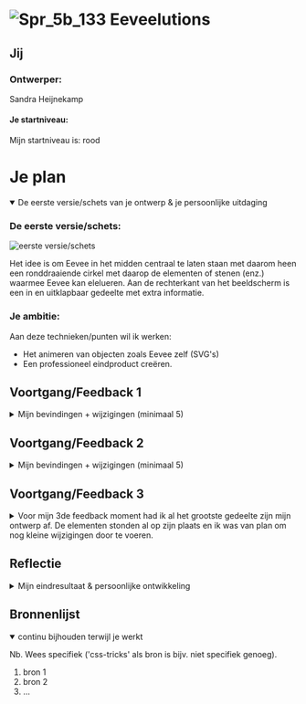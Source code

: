 # ![Spr_5b_133](https://user-images.githubusercontent.com/90039351/199193843-080f68fb-9f9a-4005-9b8f-49d0c7d953d8.png) Eeveelutions

## Jij

### Ontwerper:
Sandra Heijnekamp

#### Je startniveau:
Mijn startniveau is: rood


# Je plan

<details open>
  <summary>De eerste versie/schets van je ontwerp & je persoonlijke uitdaging</summary>

  ### De eerste versie/schets:
  <img src="https://user-images.githubusercontent.com/90039351/199998019-e32c9629-e9ed-4f93-a32c-22470fd375a2.jpg" width="375px" alt="eerste versie/schets">
  
  Het idee is om Eevee in het midden centraal te laten staan met daarom heen een ronddraaiende cirkel met daarop de elementen of stenen (enz.) waarmee Eevee kan elelueren. Aan de rechterkant van het beeldscherm is een in en uitklapbaar gedeelte met extra informatie. 

  ### Je ambitie: 
  Aan deze technieken/punten wil ik werken:
  - Het animeren van objecten zoals Eevee zelf (SVG's)
  - Een professioneel eindproduct creëren. 
  
 
</details>




## Voortgang/Feedback 1

<details>
  <summary>Mijn bevindingen + wijzigingen (minimaal 5)</summary>

  ### Bevinding 1:
  Omschrijving van wat er nog niet orde was (tekst en afbeeding(en)).

  #### oplossing:
  Beschrijving hoe je het hebt hebt opgelost of als het niet gelukt is hoe je het zou oplossen (tekst en afbeeding(en)).



  ### Bevinding 2:
  Omschrijving van wat er nog niet orde was (tekst en afbeeding(en)).

  #### oplossing:
  Beschrijving hoe je het hebt hebt opgelost of als het niet gelukt is hoe je het zou oplossen (tekst en afbeeding(en)).



  ### Bevinding 3:
  ...

</details>




## Voortgang/Feedback 2

<details>
  <summary>Mijn bevindingen + wijzigingen (minimaal 5)</summary>
  
  ### Bevinding 1:
  Omschrijving van wat er nog niet orde was (tekst en afbeeding(en)).

  #### oplossing:
  Beschrijving hoe je het hebt hebt opgelost of als het niet gelukt is hoe je het zou oplossen (tekst en afbeeding(en)).



  ### Bevinding 2:
  Omschrijving van wat er nog niet orde was (tekst en afbeeding(en)).

  #### oplossing:
  Beschrijving hoe je het hebt hebt opgelost of als het niet gelukt is hoe je het zou oplossen (tekst en afbeeding(en)).



  ### Bevinding 3:
  ...

</details>




## Voortgang/Feedback 3

<details>
  <summary>Voor mijn 3de feedback moment had ik al het grootste gedeelte zijn mijn ontwerp af. De elementen stonden al op zijn plaats en ik was van plan om nog kleine wijzigingen door te voeren.     
</summary>
  <img src="https://user-images.githubusercontent.com/90039351/201049213-26337bf9-0907-49e1-abfe-b848de10dd89.png" width="375px" alt="Versie van 3de feedback">
  
  ### Feedback punten
  - Het ziet er erg goed uit, het is een leuk idee, heb niet zoveel puntjes.
  - Je kan nog wat spelen met het font.
  - Let erop dat je je bronnen overal benoemd.
  - Extra comments toevoegen wat wat precies doet.
  - Zou ook nog even naar de animatie van het evolueren. 

  
  ### Bevinding 1:
  Ik was me ervan bewust dat ik nog wat moest gaan doen voor het lettertype. Ik had tot nu toe met een standaard neutraal font gewerkt en me vooral gefocust op de rest van de elementen. 
  
 <img src="https://user-images.githubusercontent.com/90039351/201051494-bdb476ba-9232-4532-ac5c-e93fca1d4aea.png" width="375px" alt="Font van 3de feedback">
    
  #### oplossing:
  Ik ben op zoek gegaan naar Pokemon fonts en fonts die in het verlengde daarvan liggen. Ik kwam een costum font tegen die lijkt op het font dat in het Pokemon spel Let's Go Pikachu and Eevee wordt gebruikt. Dat vond ik erg passen bij het thema.
  
  <img src="https://user-images.githubusercontent.com/90039351/201052506-50559f52-f6aa-40e6-b67b-e1ece026aef9.png" width="375px" alt="Font na 3de feedback">
  <img src="https://user-images.githubusercontent.com/90039351/201052518-ec86fb67-a384-47b7-b4bb-c7c39d75db82.png" width="375px" alt="Font na 3de feedback">


  ### Bevinding 2:
  Omschrijving van wat er nog niet orde was (tekst en afbeeding(en)).

  #### oplossing:
  Beschrijving hoe je het hebt hebt opgelost of als het niet gelukt is hoe je het zou oplossen (tekst en afbeeding(en)).



  ### Bevinding 3:
  ...

</details>




## Reflectie

<details>
  <summary>Mijn eindresultaat & persoonlijke ontwikkeling</summary>

  ### Je uitkomst - karakteristiek screenshot(s):
  <img src="readme-images/dummy-plaatje.jpg" width="375px" alt="final ontwerp">


  ### Dit ging goed/Heb ik geleerd: 
  Korte omschrijving met plaatje(s)

  <img src="readme-images/dummy-plaatje.jpg" width="375px" alt="top">


  ### Dit was lastig/Is niet gelukt:
  Korte omschrijving met plaatje(s)

  <img src="readme-images/dummy-plaatje.jpg" width="375px" alt="bummer">
</details>





## Bronnenlijst

<details open>
<summary>continu bijhouden terwijl je werkt</summary>

Nb. Wees specifiek ('css-tricks' als bron is bijv. niet specifiek genoeg).

1. bron 1
2. bron 2
3. ...

</details>
